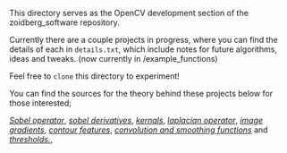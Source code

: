 This directory serves as the OpenCV development section of the zoidberg_software repository. 

Currently there are a couple projects in progress, where you can find the details of each in `details.txt`, which include notes for future algorithms, ideas and tweaks. (now currently in /example_functions)

Feel free to `clone` this directory to experiment!

You can find the sources for the theory behind these projects below for those interested; 

[*Sobel operator*](https://en.wikipedia.org/wiki/Sobel_operator),  [*sobel derivatives*](https://docs.opencv.org/2.4/doc/tutorials/imgproc/imgtrans/sobel_derivatives/sobel_derivatives.html), [*kernals*](https://www.projectrhea.org/rhea/index.php/Kernel_(linear_algebra)),
[*laplacian operator*](https://en.wikipedia.org/wiki/Laplace_operator), [*image gradients*](https://docs.opencv.org/3.4/d5/d0f/tutorial_py_gradients.html), [*contour features*](https://docs.opencv.org/3.4/dd/d49/tutorial_py_contour_features.html), 
[*convolution and smoothing functions*](https://www2.cs.duke.edu/courses/spring04/cps196.1/handouts/Image%20Processing.pdf) and [*thresholds.*](https://docs.opencv.org/2.4/doc/tutorials/imgproc/threshold/threshold.html), 
